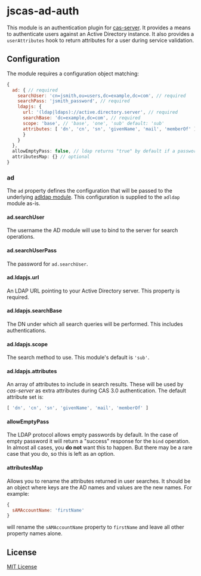 # jscas-ad-auth

This module is an authentication plugin for [cas-server][cs]. It provides a
means to authenticate users against an Active Directory instance. It also
provides a `userAttributes` hook to return attributes for a user during
service validation.

[cs]: https://github.com/jscas/cas-server/

## Configuration

The module requires a configuration object matching:

```javascript
{
  ad: { // required
    searchUser: 'cn=jsmith,ou=users,dc=example,dc=com', // required
    searchPass: 'jsmith_password', // required
    ldapjs: {
      url: '(ldap|ldaps)://active.directory.server', // required
      searchBase: 'dc=example,dc=com', // required
      scope: 'base', // 'base', 'one', 'sub' default: 'sub'
      attributes: [ 'dn', 'cn', 'sn', 'givenName', 'mail', 'memberOf' ] // optional
      }
    }
  },
  allowEmptyPass: false, // ldap returns "true" by default if a password is empty
  attributesMap: {} // optional
}
```

### ad

The `ad` property defines the configuration that will be passed to the
underlying [adldap module][admod]. This configuration is supplied
to the `adldap` module as-is.

[admod]: https://www.npmjs.com/package/adldap

#### ad.searchUser

The username the AD module will use to bind to the server for search operations.

#### ad.searchUserPass

The password for `ad.searchUser`.

#### ad.ldapjs.url

An LDAP URL pointing to your Active Directory server. This property is
required.

#### ad.ldapjs.searchBase

The DN under which all search queries will be performed. This includes
authentications.

#### ad.ldapjs.scope

The search method to use. This module's default is `'sub'`.

#### ad.ldapjs.attributes

An array of attributes to include in search results. These will
be used by *cas-server* as extra attributes during CAS 3.0 authentication. The
default attribute set is:

```javascript
[ 'dn', 'cn', 'sn', 'givenName', 'mail', 'memberOf' ]
```

#### allowEmptyPass

The LDAP protocol allows empty passwords by default. In the case of empty
password it will return a "success" response for the `bind` operation. In almost
all cases, you **do not** want this to happen. But there may be a rare case
that you do, so this is left as an option.

#### attributesMap

Allows you to rename the attributes returned in user searches. It should be
an object where keys are the AD names and values are the new names. For example:

```javascript
{
  sAMAccountName: 'firstName'
}
```

will rename the `sAMAccountName` property to `firstName` and leave all other
property names alone.

## License

[MIT License](http://jsumners.mit-license.org/)
